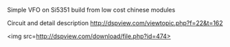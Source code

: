Simple VFO on Si5351 build from low cost chinese modules

Circuit and detail description http://dspview.com/viewtopic.php?f=22&t=162

<img src=http://dspview.com/download/file.php?id=474></img>
